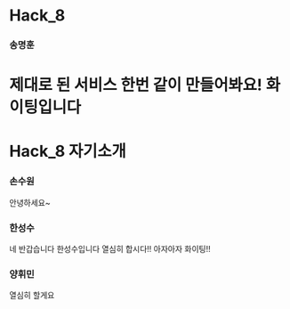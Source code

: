 # Hack_8

### 송명훈
제대로 된 서비스 한번 같이 만들어봐요!
화이팅입니다
=======
# Hack_8 자기소개

### 손수원
안녕하세요~

### 한성수
네 반갑습니다 한성수입니다 열심히 합시다!!
아자아자 화이팅!!

### 양휘민
열심히 할게요
